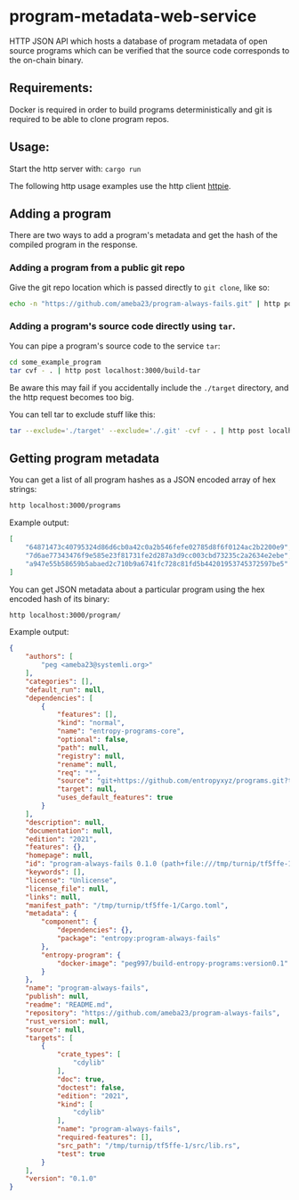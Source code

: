 # program-metadata-web-service

HTTP JSON API which hosts a database of program metadata of open source programs which can be verified that the source code corresponds to the on-chain binary.

## Requirements:

Docker is required in order to build programs deterministically and git is required to be able to clone program repos.

## Usage:

Start the http server with:
`cargo run`

The following http usage examples use the http client [httpie](https://httpie.io).

## Adding a program

There are two ways to add a program's metadata and get the hash of the compiled program in the response.

### Adding a program from a public git repo

Give the git repo location which is passed directly to `git clone`, like so:

```bash
echo -n "https://github.com/ameba23/program-always-fails.git" | http post localhost:3000/build-git
```

### Adding a program's source code directly using `tar`.

You can pipe a program's source code to the service `tar`:

```bash
cd some_example_program
tar cvf - . | http post localhost:3000/build-tar
```

Be aware this may fail if you accidentally include the `./target` directory, and the http request becomes too big.

You can tell tar to exclude stuff like this:

```bash
tar --exclude='./target' --exclude='./.git' -cvf - . | http post localhost:3000/build-tar
```

## Getting program metadata

You can get a list of all program hashes as a JSON encoded array of hex strings:

```bash
http localhost:3000/programs
```

Example output:
```json 
[
    "64871473c40795324d86d6cb0a42c0a2b546fefe02785d8f6f0124ac2b2200e9",
    "7d6ae77343476f9e585e23f81731fe2d287a3d9cc003cbd73235c2a2634e2ebe",
    "a947e55b58659b5abaed2c710b9a6741fc728c81fd5b44201953745372597be5"
]
```

You can get JSON metadata about a particular program using the hex encoded hash of its binary:

```bash
http localhost:3000/program/
```

Example output:
```json
{
    "authors": [
        "peg <ameba23@systemli.org>"
    ],
    "categories": [],
    "default_run": null,
    "dependencies": [
        {
            "features": [],
            "kind": "normal",
            "name": "entropy-programs-core",
            "optional": false,
            "path": null,
            "registry": null,
            "rename": null,
            "req": "*",
            "source": "git+https://github.com/entropyxyz/programs.git?tag=v0.8.0",
            "target": null,
            "uses_default_features": true
        }
    ],
    "description": null,
    "documentation": null,
    "edition": "2021",
    "features": {},
    "homepage": null,
    "id": "program-always-fails 0.1.0 (path+file:///tmp/turnip/tf5ffe-1)",
    "keywords": [],
    "license": "Unlicense",
    "license_file": null,
    "links": null,
    "manifest_path": "/tmp/turnip/tf5ffe-1/Cargo.toml",
    "metadata": {
        "component": {
            "dependencies": {},
            "package": "entropy:program-always-fails"
        },
        "entropy-program": {
            "docker-image": "peg997/build-entropy-programs:version0.1"
        }
    },
    "name": "program-always-fails",
    "publish": null,
    "readme": "README.md",
    "repository": "https://github.com/ameba23/program-always-fails",
    "rust_version": null,
    "source": null,
    "targets": [
        {
            "crate_types": [
                "cdylib"
            ],
            "doc": true,
            "doctest": false,
            "edition": "2021",
            "kind": [
                "cdylib"
            ],
            "name": "program-always-fails",
            "required-features": [],
            "src_path": "/tmp/turnip/tf5ffe-1/src/lib.rs",
            "test": true
        }
    ],
    "version": "0.1.0"
}
```
